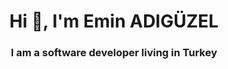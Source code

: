 <h1 align="center">Hi 👋, I'm Emin ADIGÜZEL</h1>
<h3 align="center">I am a software developer living in Turkey</h3>



